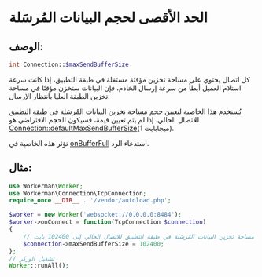 # الحد الأقصى لحجم البيانات المُرسَلة
## الوصف:
```php
int Connection::$maxSendBufferSize
```

كل اتصال يحتوي على مساحة تخزين مؤقتة مستقلة في طبقة التطبيق، إذا كانت سرعة استلام العميل أبطأ من سرعة إرسال الخادم، فإن البيانات ستخزن مؤقتًا في مساحة تخزين الطبقة العليا بانتظار الإرسال.

يُستخدم هذا الخاصية لتعيين حجم مساحة تخزين البيانات المُرسَلة في طبقة التطبيق للاتصال الحالي. إذا لم يتم تعيين قيمة، فسيكون الحجم الافتراضي هو [Connection::defaultMaxSendBufferSize](default-max-send-buffer-size.md)(1 ميجابايت).

تؤثر هذه الخاصية في [onBufferFull](../worker/on-buffer-full.md) استدعاء الرد.

## مثال:

```php
use Workerman\Worker;
use Workerman\Connection\TcpConnection;
require_once __DIR__ . '/vendor/autoload.php';

$worker = new Worker('websocket://0.0.0.0:8484');
$worker->onConnect = function(TcpConnection $connection)
{
    // تعيين حجم مساحة تخزين البيانات المُرسَلة في طبقة التطبيق للاتصال الحالي إلى 102400 بايت
    $connection->maxSendBufferSize = 102400;
};
// تشغيل الوركر
Worker::runAll();
```
